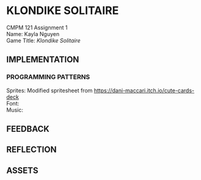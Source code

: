 # KLONDIKE SOLITAIRE

CMPM 121 Assignment 1\
Name: Kayla Nguyen\
Game Title: _Klondike Solitaire_

## IMPLEMENTATION

### PROGRAMMING PATTERNS

Sprites: Modified spritesheet from https://dani-maccari.itch.io/cute-cards-deck \
Font: \
Music:

## FEEDBACK

## REFLECTION

## ASSETS
